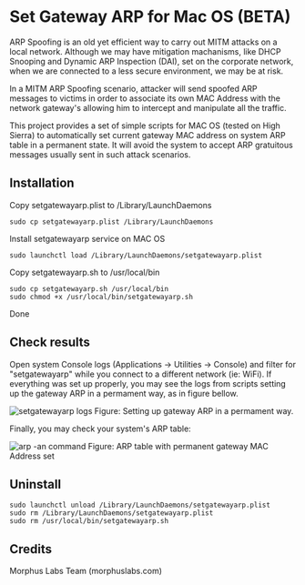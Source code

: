 # Set Gateway ARP for Mac OS (BETA)

ARP Spoofing is an old yet efficient way to carry out MITM attacks on a local network. Although we may have mitigation machanisms, like DHCP Snooping and Dynamic ARP Inspection (DAI), set on the corporate network, when we are connected to a less secure environment, we may be at risk.

In a MITM ARP Spoofing scenario, attacker will send spoofed ARP messages to victims in order to associate its own MAC Address with the network gateway's allowing him to intercept and manipulate all the traffic.

This project provides a set of simple scripts for MAC OS (tested on High Sierra) to automatically set current gateway MAC address on system ARP table in a permanent state. It will avoid the system to accept ARP gratuitous messages usually sent in such attack scenarios.  

## Installation
  
Copy setgatewayarp.plist to /Library/LaunchDaemons
```
sudo cp setgatewayarp.plist /Library/LaunchDaemons
```
Install setgatewayarp service on MAC OS
```
sudo launchctl load /Library/LaunchDaemons/setgatewayarp.plist
```
Copy setgatewayarp.sh to /usr/local/bin
```
sudo cp setgatewayarp.sh /usr/local/bin
sudo chmod +x /usr/local/bin/setgatewayarp.sh
```
Done

## Check results

Open system Console logs (Applications -> Utilities -> Console) and filter for "setgatewayarp" while you connect to a different network (ie: WiFi). If everything was set up properly, you may see the logs from scripts setting up the gateway ARP in a permament way, as in figure bellow.

![setgatewayarp logs](https://cdn-images-1.medium.com/max/1600/1*uhgFPap0JHBxvfpa3Pj-eA.png)
Figure: Setting up gateway ARP in a permament way.

Finally, you may check your system's ARP table:

![arp -an command](https://cdn-images-1.medium.com/max/1600/1*umkKNpDaRGyzJrjXdTTx7w.png)
Figure: ARP table with permanent gateway MAC Address set

## Uninstall
```
sudo launchctl unload /Library/LaunchDaemons/setgatewayarp.plist
sudo rm /Library/LaunchDaemons/setgatewayarp.plist
sudo rm /usr/local/bin/setgatewayarp.sh
```

## Credits
Morphus Labs Team (morphuslabs.com)
